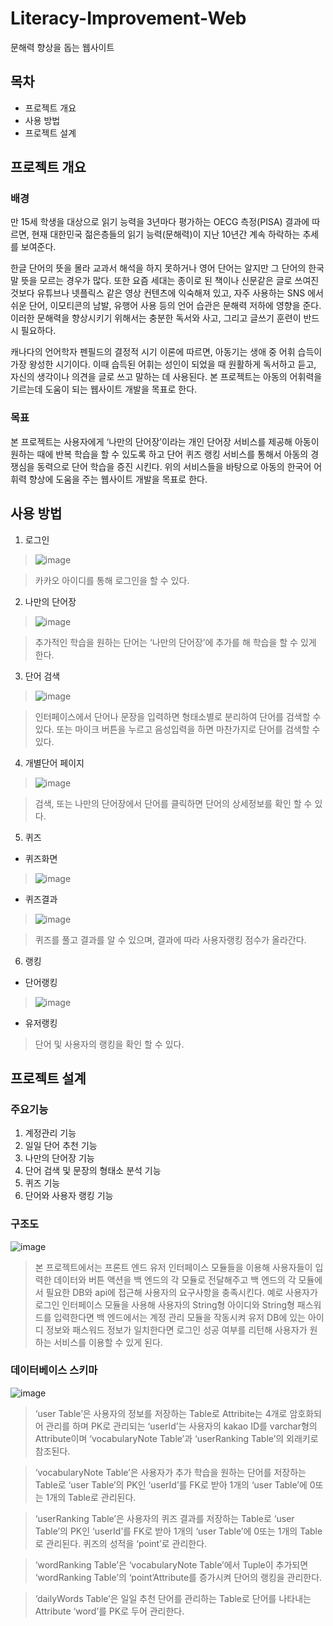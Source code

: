# Literacy-Improvement-Web
문해력 향상을 돕는 웹사이트

## 목차
* 프로젝트 개요
* 사용 방법
* 프로젝트 설계

## 프로젝트 개요

### 배경
만 15세 학생을 대상으로 읽기 능력을 3년마다 평가하는 OECG 측정(PISA) 결과에 따르면, 현재 대한민국 젊은층들의 읽기 능력(문해력)이 지난 10년간 계속 하락하는 추세를 보여준다.

한글 단어의 뜻을 몰라 교과서 해석을 하지 못하거나 영어 단어는 알지만 그 단어의 한국말 뜻을 모르는 경우가 많다. 또한 요즘 세대는 종이로 된 책이나 신문같은 글로 쓰여진 것보다 유튜브나 넷플릭스 같은 영상 컨텐츠에 익숙해져 있고, 자주 사용하는 SNS 에서 쉬운 단어, 이모티콘의 남발, 유행어 사용 등의 언어 습관은 문해력 저하에 영향을 준다. 이러한 문해력을 향상시키기 위해서는 충분한 독서와 사고, 그리고 글쓰기 훈련이 반드시 필요하다.

캐나다의 언어학자 펜필드의 결정적 시기 이론에 따르면, 아동기는 생애 중 어휘 습득이 가장 왕성한 시기이다. 이때 습득된 어휘는 성인이 되었을 때 원활하게 독서하고 듣고, 자신의 생각이나 의견을 글로 쓰고 말하는 데 사용된다. 본 프로젝트는 아동의 어휘력을 기르는데 도움이 되는 웹사이트 개발을 목표로 한다.

### 목표
본 프로젝트는 사용자에게 ‘나만의 단어장’이라는 개인 단어장 서비스를 제공해 아동이 원하는 때에 반복 학습을 할 수 있도록 하고 단어 퀴즈 랭킹 서비스를 통해서 아동의 경쟁심을 동력으로 단어 학습을 증진 시킨다. 위의 서비스들을 바탕으로 아동의 한국어 어휘력 향상에 도움을 주는 웹사이트 개발을 목표로 한다.

## 사용 방법

1. 로그인


  > ![image](https://user-images.githubusercontent.com/28720642/154075717-ec4fcbff-8223-4f23-a379-509f81078269.png)
  
  > 카카오 아이디를 통해 로그인을 할 수 있다.
2. 나만의 단어장


  > ![image](https://user-images.githubusercontent.com/28720642/154075844-d58675e0-22d2-451f-ba8b-a2b30f10102a.png)

  > 추가적인 학습을 원하는 단어는 ‘나만의 단어장’에 추가를 해 학습을 할 수 있게 한다.
3. 단어 검색
  
  
  > ![image](https://user-images.githubusercontent.com/28720642/154075918-71b209ed-e38a-42a7-b513-5cd8778b62b7.png)

  > 인터페이스에서 단어나 문장을 입력하면 형태소별로 분리하여 단어를 검색할 수 있다.
  > 또는 마이크 버튼을 누르고 음성입력을 하면 마찬가지로 단어를 검색할 수 있다.
4. 개별단어 페이지
  
  
  > ![image](https://user-images.githubusercontent.com/28720642/154076029-279839e4-2182-41a0-bd1e-d892d622d805.png)

  > 검색, 또는 나만의 단어장에서 단어를 클릭하면 단어의 상세정보를 확인 할 수 있다.
5. 퀴즈
  - 퀴즈화면
    
  > ![image](https://user-images.githubusercontent.com/28720642/154694291-08b9170b-b0c5-402f-87e5-bfb79564e112.png)
    
  - 퀴즈결과
    
    
  > ![image](https://user-images.githubusercontent.com/28720642/154076088-f7042dbe-98b6-42cd-8cbf-7996ce2997fa.png)


  > 퀴즈를 풀고 결과를 알 수 있으며, 결과에 따라 사용자랭킹 점수가 올라간다.
6. 랭킹
  - 단어랭킹
    
    
  > ![image](https://user-images.githubusercontent.com/28720642/154076237-a6f73df7-8083-401e-b935-41613eb31d23.png)
    
    

  - 유저랭킹

    
  > 단어 및 사용자의 랭킹을 확인 할 수 있다.

## 프로젝트 설계

### 주요기능

1. 계정관리 기능
2. 일일 단어 추천 기능
3. 나만의 단어장 기능
4. 단어 검색 및 문장의 형태소 분석 기능
5. 퀴즈 기능
6. 단어와 사용자 랭킹 기능

### 구조도
![image](https://user-images.githubusercontent.com/28720642/154075334-919dc8e6-d78e-481a-83fa-89be252772f8.png)

> 본 프로젝트에서는 프론트 엔드 유저 인터페이스 모듈들을 이용해 사용자들이 입력한 데이터와 버튼 액션을 백 엔드의 각 모듈로 전달해주고 백 엔드의 각 모듈에서 필요한 DB와 api에 접근해 사용자의 요구사항을 충족시킨다.
예로 사용자가 로그인 인터페이스 모듈을 사용해 사용자의 String형 아이디와 String형 패스워드를 입력한다면 백 엔드에서는 계정 관리 모듈을 작동시켜 유저 DB에 있는 아이디 정보와 패스워드 정보가 일치한다면 로그인 성공 여부를 리턴해 사용자가 원하는 서비스를 이용할 수 있게 된다.

### 데이터베이스 스키마
![image](https://user-images.githubusercontent.com/28720642/154075537-58b14dbd-e290-4ee9-ae15-1ac9e9be0a27.png)

> ‘user Table’은 사용자의 정보를 저장하는 Table로 Attribite는 4개로 암호화되어 관리를 하며 PK로 관리되는 ‘userId’는 사용자의 kakao ID를 varchar형의 Attribute이며 ‘vocabularyNote Table’과 ‘userRanking Table’의 외래키로 참조된다.


> ‘vocabularyNote Table’은 사용자가 추가 학습을 원하는 단어를 저장하는 Table로 ‘user Table’의 PK인 ‘userId’를 FK로 받아 1개의 ‘user Table’에 0또는 1개의 Table로 관리된다.


> ‘userRanking Table’은 사용자의 퀴즈 결과를 저장하는 Table로 ‘user Table’의 PK인 ‘userId’를 FK로 받아 1개의 ‘user Table’에 0또는 1개의 Table로 관리된다. 퀴즈의 성적을 ‘point’로 관리한다.


> ‘wordRanking Table’은 ‘vocabularyNote Table’에서 Tuple이 추가되면 ‘wordRanking Table’의 ‘point’Attribute를 증가시켜 단어의 랭킹을 관리한다.


> ‘dailyWords Table’은 일일 추천 단어를 관리하는 Table로 단어를 나타내는 Attribute ‘word’를 PK로 두어 관리한다.
